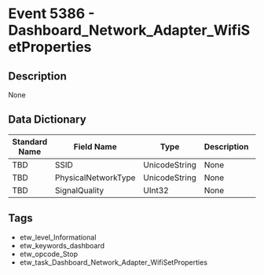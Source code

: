 # Event 5386 - Dashboard_Network_Adapter_WifiSetProperties

## Description
None

## Data Dictionary
|Standard Name|Field Name|Type|Description|Sample Value|
|---|---|---|---|---|
|TBD|SSID|UnicodeString|None|`None`|
|TBD|PhysicalNetworkType|UnicodeString|None|`None`|
|TBD|SignalQuality|UInt32|None|`None`|

## Tags
* etw_level_Informational
* etw_keywords_dashboard
* etw_opcode_Stop
* etw_task_Dashboard_Network_Adapter_WifiSetProperties